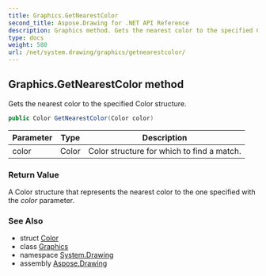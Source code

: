 ```yaml
---
title: Graphics.GetNearestColor
second_title: Aspose.Drawing for .NET API Reference
description: Graphics method. Gets the nearest color to the specified Color structure
type: docs
weight: 580
url: /net/system.drawing/graphics/getnearestcolor/
---
```

## Graphics.GetNearestColor method

Gets the nearest color to the specified Color structure.

```csharp
public Color GetNearestColor(Color color)
```

| Parameter | Type | Description |
| --- | --- | --- |
| color | Color | Color structure for which to find a match. |

### Return Value

A Color structure that represents the nearest color to the one specified with the *color* parameter.

### See Also

* struct [Color](../../color/)
* class [Graphics](../)
* namespace [System.Drawing](../../graphics/)
* assembly [Aspose.Drawing](../../../)


